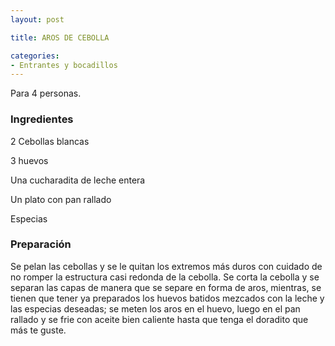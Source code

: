 ```yaml
---
layout: post

title: AROS DE CEBOLLA

categories:
- Entrantes y bocadillos
---
```

Para 4 personas.

<h3>Ingredientes</h3>

2 Cebollas blancas

3 huevos

Una cucharadita de leche entera

Un plato con pan rallado

Especias

<h3>Preparación</h3>

Se pelan las cebollas y se le quitan los extremos más duros con cuidado de no romper la estructura casi redonda de la cebolla. Se corta la cebolla y se separan las capas de manera que se separe en forma de aros, mientras, se tienen que tener ya preparados los huevos batidos mezcados con la leche y las especias deseadas; se meten los aros en el huevo, luego en el pan rallado y se frie con aceite bien caliente hasta que tenga el doradito que más te guste.